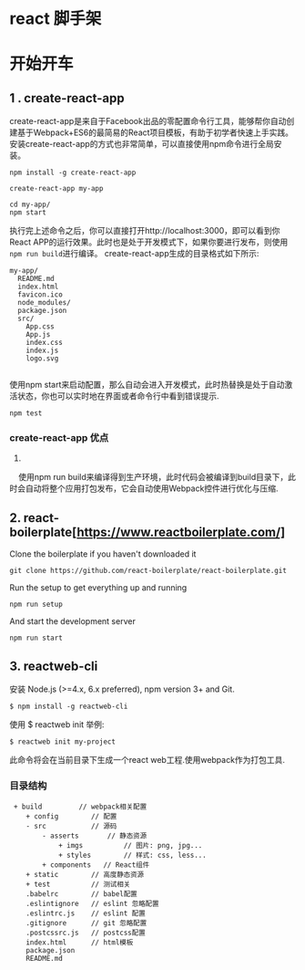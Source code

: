 # react 脚手架
# 开始开车
## 1 . create-react-app 
create-react-app是来自于Facebook出品的零配置命令行工具，能够帮你自动创建基于Webpack+ES6的最简易的React项目模板，有助于初学者快速上手实践。安装create-react-app的方式也非常简单，可以直接使用npm命令进行全局安装。
```shell
npm install -g create-react-app
```
```shell
create-react-app my-app

cd my-app/
npm start
```
执行完上述命令之后，你可以直接打开http://localhost:3000，即可以看到你React APP的运行效果。此时也是处于开发模式下，如果你要进行发布，则使用`npm run build`进行编译。
create-react-app生成的目录格式如下所示:

```shell
my-app/
  README.md
  index.html
  favicon.ico
  node_modules/
  package.json
  src/
    App.css
    App.js
    index.css
    index.js
    logo.svg
    
 ```
 
使用npm start来启动配置，那么自动会进入开发模式，此时热替换是处于自动激活状态，你也可以实时地在界面或者命令行中看到错误提示.

```shell
npm test
```
###  create-react-app 优点

1.
    
使用npm run build来编译得到生产环境，此时代码会被编译到build目录下，此时会自动将整个应用打包发布，它会自动使用Webpack控件进行优化与压缩.

## 2. react-boilerplate[https://www.reactboilerplate.com/]
Clone the boilerplate if you haven't downloaded it
```shell
git clone https://github.com/react-boilerplate/react-boilerplate.git
```
Run the setup to get everything up and running
```shell
npm run setup
```
And start the development server
```shell
npm run start
```
##  3. reactweb-cli

安装
Node.js (>=4.x, 6.x preferred), npm version 3+ and Git.
```shell
$ npm install -g reactweb-cli
```
使用
$ reactweb init <project-name>
举例:
```shell
$ reactweb init my-project
```
此命令将会在当前目录下生成一个react web工程.使用webpack作为打包工具.

### 目录结构
```shell
 + build         // webpack相关配置
    + config        // 配置
    - src           // 源码
        - asserts       // 静态资源
            + imgs          // 图片: png, jpg...
            + styles        // 样式: css, less...
        + components   // React组件
    + static        // 高度静态资源
    + test          // 测试相关
    .babelrc        // babel配置
    .eslintignore   // eslint 忽略配置
    .eslintrc.js    // eslint 配置
    .gitignore      // git 忽略配置
    .postcssrc.js   // postcss配置
    index.html      // html模板
    package.json
    README.md
```

